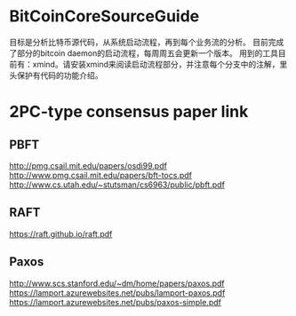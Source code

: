 # BitCoinCoreSourceGuide
目标是分析比特币源代码，从系统启动流程，再到每个业务流的分析。
目前完成了部分的bitcoin daemon的启动流程，每周周五会更新一个版本。
用到的工具目前有：xmind。请安装xmind来阅读启动流程部分，并注意每个分支中的注解，里头保护有代码的功能介绍。

# 2PC-type consensus paper link
## PBFT
  http://pmg.csail.mit.edu/papers/osdi99.pdf
  http://www.pmg.csail.mit.edu/papers/bft-tocs.pdf
  http://www.cs.utah.edu/~stutsman/cs6963/public/pbft.pdf
## RAFT
  https://raft.github.io/raft.pdf
## Paxos
  http://www.scs.stanford.edu/~dm/home/papers/paxos.pdf
  https://lamport.azurewebsites.net/pubs/lamport-paxos.pdf
  https://lamport.azurewebsites.net/pubs/paxos-simple.pdf
